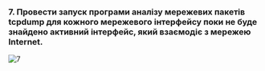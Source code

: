 ### 7. Провести запуск програми аналізу мережевих пакетів tcpdump для кожного мережевого інтерфейсу поки не буде знайдено активний інтерфейс, який взаємодіє з мережею Internet.

![7](https://user-images.githubusercontent.com/93474882/209461751-b96bea07-53e9-43c8-9520-245ca734974e.png)



